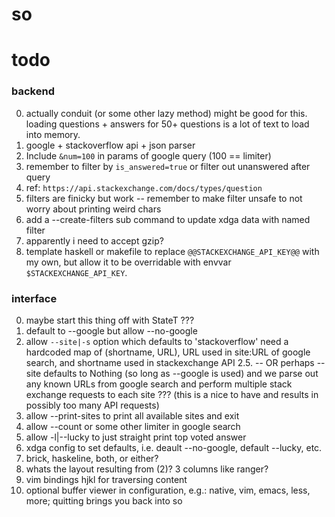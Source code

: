 # so

# todo

### backend
0. actually conduit (or some other lazy method) might be good for this.
loading questions + answers for 50+ questions is a lot of text to load into memory.
1. google + stackoverflow api + json parser
3. Include `&num=100` in params of google query (100 == limiter)
4. remember to filter by `is_answered=true` or filter out unanswered after query
5. ref: `https://api.stackexchange.com/docs/types/question`
7. filters are finicky but work -- remember to make filter unsafe to not
worry about printing weird chars
8. add a --create-filters sub command to update xdga data with named filter
9. apparently i need to accept gzip?
10. template haskell or makefile to replace `@@STACKEXCHANGE_API_KEY@@` with my own, but
allow it to be overridable with envvar `$STACKEXCHANGE_API_KEY`.

### interface
0. maybe start this thing off with StateT ???
1. default to --google but allow --no-google
2. allow `--site|-s` option which defaults to 'stackoverflow'
  need a hardcoded map of (shortname, URL), URL used in site:URL of google search,
  and shortname used in stackexchange API
2.5. -- OR perhaps --site defaults to Nothing (so long as --google is used)
and we parse out any known URLs from google search and perform multiple stack exchange requests
to each site ??? (this is a nice to have and results in possibly too many API requests)
3. allow --print-sites to print all available sites and exit
10.  allow --count or some other limiter in google search
3. allow -l|--lucky to just straight print top voted answer
4. xdga config to set defaults, i.e. deault --no-google, default --lucky, etc.
2. brick, haskeline, both, or either?
3. whats the layout resulting from (2)? 3 columns like ranger?
4. vim bindings hjkl for traversing content
5. optional buffer viewer in configuration, e.g.: native, vim, emacs, less, more;
  quitting brings you back into so
